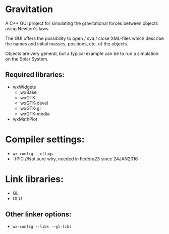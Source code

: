 # Gravitation
A C++ GUI project for simulating the gravitational forces between objects using Newton's laws.

The GUI offers the possibility to open / sva / close XML-files which describe the names and initial masses, positions, etc. of the objects.

Objects are very general, but a typical example can be to run a simulation on the Solar System.

## Required libraries:
* wxWidgets
  * wxBase
  * wxGTK
  * wxGTK-devel
  * wxGTK-gl
  * wxGTK-media
* wxMathPlot

# Compiler settings:
* `wx-config --cflags`
* -fPIC //Not sure why, needed in Fedora23 since 24JAN2016

# Link libraries:
* GL
* GLU

## Other linker options:
* `wx-config --libs --gl-libs`

